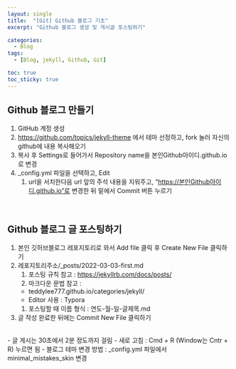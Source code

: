 ```yaml
---
layout: single
title:  "[Git] Github 블로그 기초"
excerpt: "Github 블로그 생성 및 게시글 포스팅하기"

categories:
  - Blog
tags:
  - [Blog, jekyll, Github, Git]

toc: true
toc_sticky: true
---
```


## Github 블로그 만들기
1. GitHub 계정 생성
2. https://github.com/topics/jekyll-theme 에서 테마 선정하고, fork 눌러 자신의 github에 내용 복사해오기
3. 복사 후 Settings로 들어가서 Repository name을 본인Github아이디.github.io로 변경
4. _config.yml 파일을 선택하고, Edit
    1. url을 서치한다음 url 앞의 주석 내용을 지워주고, “https://본인Github아이디.github.io”로 변경한 뒤 밑에서 Commit 버튼 누르기
<br>

## Github 블로그 글 포스팅하기
1. 본인 깃허브블로그 레포지토리로 와서 Add file 클릭 후 Create New File 클릭하기
2. 레포지토리주소/_posts/2022-03-03-first.md
    1. 포스팅 규칙 참고 : https://jekyllrb.com/docs/posts/
    2. 마크다운 문법 참고 :
    *  teddylee777.github.io/categories/jekyll/
    * Editor 사용 : Typora
    1. 포스팅할 때 이름 형식 : 연도-월-일-글제목.md
3. 글 작성 완료한 뒤에는 Commit New File 클릭하기
<br>
- 글 게시는 30초에서 2분 정도까지 걸림
- 새로 고침 : Cmd + R (Window는 Cntr + R) 누르면 됨
- 블로그 테마 변경 방법 : _config.yml 파일에서 minimal_mistakes_skin 변경
